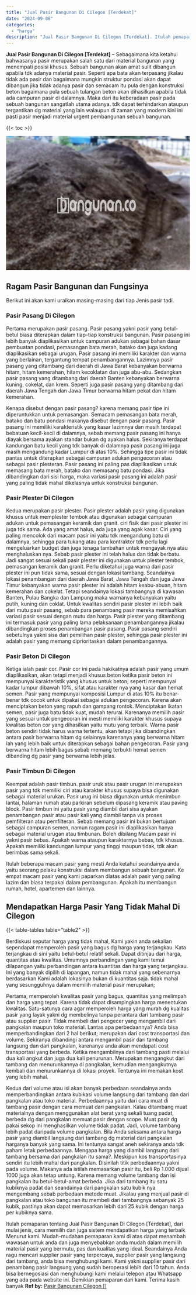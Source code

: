 ```yaml
---
title: "Jual Pasir Bangunan Di Cilegon [Terdekat]"
date: "2024-09-08"
categories: 
  - "harga"
description: "Jual Pasir Bangunan Di Cilegon [Terdekat]. Itulah pemaparan tentang Jual Pasir Bangunan Di Cilegon [Terdekat], dari mulai jenis, cara memilih dan juga sist..."
---
```


**Jual Pasir Bangunan Di Cilegon \[Terdekat\]** – Sebagaimana kita ketahui bahwasanya pasir merupakan salah satu dari material bangunan yang menempati posisi khusus. Sebuah bangunan akan amat sulit dibangun apabila tdk adanya material pasir. Seperti apa bata akan terpasang jikalau tidak ada pasir dan bagaimana mungkin struktur pondasi akan dapat dibangun jika tidak adanya pasir dan semacam itu pula dengan konstruksi beton bagaimana pula sebuah tulangan beton akan dihasilkan apabila tidak ada campuran pasir di dalamnya. Maka dari itu keberadaan pasir pada sebuah bangunan sangatlah utama adanya. tdk dapat terhindarkan ataupun tergantikan dg material yang lain walaupun di zaman yang modern kini ini pasti pasir menjadi material urgent pembangunan sebuah bangunan.

{{< toc >}}

![Jual Pasir Bangunan Di Cilegon [Terdekat]](/images/jual-pasir-bangunan-39.png)

## Ragam Pasir Bangunan dan Fungsinya

Berikut ini akan kami uraikan masing-masing dari tiap Jenis pasir tadi.

### Pasir Pasang Di Cilegon

Pertama merupakan pasir pasang. Pasir pasang yakni pasir yang betul-betul biasa diterapkan dalam tiap-tiap konstruksi bangunan. Pasir pasang ini lebih banyak diaplikasikan untuk campuran adukan sebagai bahan dasar pembuatan pondasi, pemasangan bata merah, batako dan juga kadang diaplikasikan sebagai urugan. Pasir pasang ini memiliki karakter dan warna yang berlainan, tergantung tempat penambangannya. Lazimnya pasir pasang yang ditambang dari daerah di Jawa Barat kebanyakan berwarna hitam, hitam kemerahan, hitam kecoklatan dan juga abu-abu. Sedangkan pasir pasang yang ditambang dari daerah Banten kebanyakan berwarna kuning, cokelat, dan krem. Seperti juga pasir pasang yang ditambang dari daerah Jawa Tengah dan Jawa Timur berwarna hitam pekat dan hitam kemerahan.

Kenapa disebut dengan pasir pasang? karena memang pasir tipe ini diperuntukkan untuk pemasangan. Semacam pemasangan bata merah, batako dan batu pondasi makanya disebut dengan pasir pasang. Pasir pasang ini memiliki karakteristik yang kasar lazimnya dan masih terdapat bebatuan kecil-kecil di dalamnya, sebab memang pasir pasang ini hanya diayak bersama ayakan standar bukan dg ayakan halus. Sekiranya terdapat kandungan batu kecil yang tdk banyak di dalamnya pasir pasang ini juga masih mengandung kadar Lumpur di atas 10%. Sehingga tipe pasir ini tidak pantas untuk diterapkan sebagai campuran adukan pengecoran atau sebagai pasir plesteran. Pasir pasang ini paling pas diaplikasikan untuk memasang bata merah, batako dan memasang batu pondasi. Jika dibandingkan dari sisi harga, maka variasi pasir pasang ini adalah pasir yang paling tidak mahal dikelasnya untuk konstruksi bangunan.

### Pasir Plester Di Cilegon

Kedua merupakan pasir plester. Pasir plester adalah pasir yang digunakan khusus untuk memplester tembok atau digunakan sebagai campuran adukan untuk pemasangan keramik dan granit. ciri fisik dari pasir plester ini juga tdk sama. Ada yang amat halus, ada juga yang agak kasar. Ciri yang paling mencolok dari macam pasir ini yaitu tdk mengandung batu di dalamnya, sehingga para tukang atau para kontraktor tdk perlu lagi mengeluarkan budget dan juga tenaga tambahan untuk mengayak nya atau menghaluskan nya. Sebab pasir plester ini telah halus dan tidak berbatu. Jadi sangat sesuai sekali pasir plester ini digunakan untuk plester tembok, pemasangan keramik dan granit. Perlu diketahui juga warna dari pasir plester ini pun tidak sama, sesuai dengan lokasi tambang. Seandainya lokasi penambangan dari daerah Jawa Barat, Jawa Tengah dan juga Jawa Timur kebanyakan warna pasir plester ini adalah hitam keabu-abuan, hitam kemerahan dan cokelat. Tetapi seandainya lokasi tambangnya di kawasan Banten, Pulau Bangka dan Lampung maka warnanya kebanyakan yaitu putih, kuning dan coklat. Untuk kwalitas sendiri pasir plester ini lebih baik dari mutu pasir pasang, sebab para penambang pasir mereka memisahkan variasi pasir sesuai dengan mutu dan harga. Pasir plester yang ditambang ini termasuk pasir yang paling lama pelaksanaan penambangannya jikalau dibandingkan proses penambangan pasir pasang. Pasir pasang sendiri sebetulnya yakni sisa dari pemilihan pasir plester, sehingga pasir plester ini adalah pasir yang memang diprioritaskan dalam penambangannya.

### Pasir Beton Di Cilegon

Ketiga ialah pasir cor. Pasir cor ini pada hakikatnya adalah pasir yang umum diaplikasikan, akan tetapi menjadi khusus beton ketika pasir beton ini mempunyai karakteristik yang khusus untuk beton; seperti mempunyai kadar lumpur dibawah 10%, sifat atau karakter nya yang kasar dan hemat semen. Pasir yang mempunyai komposisi Lumpur di atas 10% itu benar-benar tdk cocok untuk dipakai sebagai adukan pengecoran. Karena akan menciptakan beton yang rapuh dan gampang rontok. Menciptakan ikatan semen, pasir juga batu tidak kuat, mudah terurai. Karenanya memilih pasir yang sesuai untuk pengecoran ini mesti memiliki karakter khusus supaya kwalitas beton cor yang dihasilkan yaitu mutu yang terbaik. Warna pasir beton sendiri tidak harus warna tertentu, akan tetapi jika dibandingkan antara pasir berwarna hitam dg selainnya karenanya yang berwarna hitam lah yang lebih baik untuk diterapkan sebagai bahan pengecoran. Pasir yang berwarna hitam lebih bagus sebab memang terbukti hemat semen dibanding dg pasir yang berwarna lebih jelas.

### Pasir Timbun Di Cilegon

Keempat adalah pasir timbun. pasir uruk atau pasir urugan ini merupakan pasir yang tdk memiliki ciri atau karakter khusus supaya bisa digunakan sebagai material urukan. Pasir urug ini biasa digunakan untuk menimbun lantai, halaman rumah atau parkiran sebelum dipasang keramik atau paving block. Pasir timbun ini yaitu pasir yang diambil dari sisa ayakan penambangan pasir atau pasir kali yang diambil tanpa via proses pemfilteran atau pemfilteran. Sebab memang pasir ini bukan bertujuan sebagai campuran semen, namun ragam pasir ini diaplikasikan hanya sebagai material urugan atau timbunan. Boleh dibilang Macam pasir ini yakni pasir bebas. Apakah warna ataupun karakternya bebas, tdk khusus. Apakah memiliki kandungan lumpur yang tinggi maupun tidak, tdk akan berimbas sama sekali.

Itulah beberapa macam pasir yang mesti Anda ketahui seandainya anda yaitu seorang pelaku konstruksi dalam membangun sebuah bangunan. Ke empat macam pasir yang kami paparkan diatas adalah pasir yang paling lazim dan biasa terpakai dalam pembangunan. Apakah itu membangun rumah, hotel, apartemen dan lainnya.

## Mendapatkan Harga Pasir Yang Tidak Mahal Di Cilegon

{{< table-tables table="table2" >}}

Berdiskusi seputar harga yang tidak mahal, Kami yakin anda sekalian sependapat memperoleh pasir yang bagus dg harga yang terjangkau. Kata terjangkau di sini yaitu betul-betul relatif sekali. Dapat ditinjau dari harga, quantitas atau kwalitas. Umumnya perbandingan yang kami temui dilapangan yaitu perbandingan antara kuantitas dan harga yang terjangkau. Ini yang banyak dipilih di lapangan, namun tidak mahal yang sebenarnya berdasarkan Kami adalah lokasinya bukan di kuantitas saja. tidak mahal yang sesungguhnya dalam memilih material pasir merupakan;

Pertama, memperoleh kwalitas pasir yang bagus, quantitas yang melimpah dan harga yang tepat. Karena tidak dapat disampingkan harga menentukan kwalitas. Satu-satunya cara agar memperoleh harga yang murah dg kualitas pasir yang layak yakni dg membelinya tanpa perantara dari tambang pasir atau supplier pasir. Tidak membeli dari pengecer yang mengambil dari pangkalan maupun toko material. Lantas apa perbedaannya? Anda bisa memperbandingkan dari 2 hal berikut; merupakan dari cost transportasi dan volume. Sekiranya dibandingi antara mengambil pasir dari tambang langsung dan dari pangkalan, karenanya anda akan mendapati cost transportasi yang berbeda. Ketika mengambilnya dari tambang pasti melalui dua kali angkut dan juga dua kali penurunan. Merupakan mengangkut dari tambang dan menurunkannya di pangkalan, kemudian mengangkutnya kembali dan menurunkannya di lokasi proyek. Tentunya ini memakan kost yang lebih mahal.

Kedua dari volume atau isi akan banyak perbedaan seandainya anda memperbandingkan antara kubikasi volume langsung dari tambang dan dari pangkalan atau toko material. Perbedaannya yaitu dari cara muat di tambang pasir dengan cara memuat dari pangkalan. Kalau ditambang muat materialnya dengan menggunakan alat berat yang sekali tuang padat, berbeda dg dari pangkalan memuat pasir dengan scope. Muat pasir dg pakai sekop ini menghasilkan volume tidak padat. Jadi, volume tambang lebih padat daripada volume pangkalan. Bila Anda seksama antara harga pasir yang diambil langsung dari tambang dg material dari pangkalan harganya banyak yang sama. Ini tentunya sangat aneh sekiranya anda tdk paham letak perbedaannya. Mengapa harga yang diambil langsung dari tambang bersama dari pangkalan itu sama?. Meskipun kos transportasinya sendiri itu lebih mahal dari pangkalan. Disinilah titik perbedaannya yakni pada volume. Makanya ada istilah memasarkan pasir itu, beli Rp 1.000 dijual 1000 juga akan tetap untung. Karena memang volume tambang dan isi pangkalan itu betul-betul-amat berbeda. Jika dari tambang itu satu kubiknya padat dan seandainya dari pangkalan satu kubik nya mengembang sebab perbedaan metode muat. Jikalau yang menjual pasir di pangkalan atau toko bangunan itu membeli dari tambangnya sebanyak 25 kubik, pastinya akan dapat memasarkan lebih dari 25 kubik dengan harga per kubiknya sama.

Itulah pemaparan tentang Jual Pasir Bangunan Di Cilegon \[Terdekat\], dari mulai jenis, cara memilih dan juga sistem mendapatkan harga yang terbaik Menurut kami. Mudah-mudahan pemaparan kami di atas dapat menambah wawasan untuk anda dan juga menyebabkan anda mudah dalam memilih material pasir yang bermutu, pas dan kualitas yang ideal. Seandainya Anda ragu mencari supplier pasir yang terpercaya, supplier pasir yang langsung dari tambang, anda bisa menghubungi kami. Kami yakni supplier pasir dari penambang pasir langsung yang sudah beroperasi lebih dari 10 tahun. Anda bisa bernegosiasi dan menghubungi kami melalui telepon atau Whatsapp yang ada pada website ini. Demikian pemaparan dari kami. Terima kasih banyak
**Ref by:** [Pasir Bangunan Cilegon []](https://id.wikipedia.org/wiki/Pasir)
